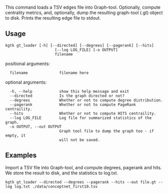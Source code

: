 This command loads a TSV edges file into Graph-tool. Optionally, compute centrality metrics, and, optionally, dump the resulting graph-tool (.gt) object to disk. Prints the resulting edge file to stdout.

## Usage
```
kgtk gt_loader [-h] [--directed] [--degrees] [--pagerank] [--hits]
                      [--log LOG_FILE] [-o OUTPUT]
                      filename
```

positional arguments:
```
  filename              filename here
```

optional arguments:
```
  -h, --help            show this help message and exit
  --directed            Is the graph directed or not?
  --degrees             Whether or not to compute degree distribution.
  --pagerank            Whether or not to compute PageRank centraility.
  --hits                Whether or not to compute HITS centraility.
  --log LOG_FILE        Log file for summarized statistics of the graph.
  -o OUTPUT, --out OUTPUT
                        Graph tool file to dump the graph too - if empty, it
                        will not be saved.
```

## Examples

Import a TSV file into Graph-tool, and compute degrees, pagerank and hits. We store the result to disk, and the statistics to log.txt. 

```
kgtk gt_loader --directed --degrees --pagerank --hits --out file.gt --log log.txt ./data/conceptnet_first10.tsv
```
